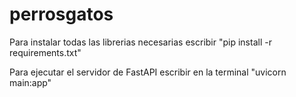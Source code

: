 # perrosgatos
Para instalar todas las librerias necesarias escribir "pip install -r requirements.txt"

Para ejecutar el servidor de FastAPI escribir en la terminal "uvicorn main:app"
